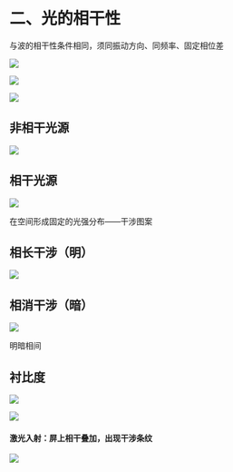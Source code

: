 # 二、光的相干性

与波的相干性条件相同，须同振动方向、同频率、固定相位差

![](/media/alex/新加卷/Learn/大学物理/第5篇_光学/第14章_波动光学/images/光的相干性1.png)

![](/media/alex/新加卷/Learn/大学物理/第5篇_光学/第14章_波动光学/images/光的相干性2.png)

![](/media/alex/新加卷/Learn/大学物理/第5篇_光学/第14章_波动光学/images/光的相干性2.png)

## 非相干光源

![](/media/alex/新加卷/Learn/大学物理/第5篇_光学/第14章_波动光学/images/非相干光源.png)

## 相干光源

![](/media/alex/新加卷/Learn/大学物理/第5篇_光学/第14章_波动光学/images/相干光源.png)

在空间形成固定的光强分布——干涉图案

## 相长干涉（明）

![](/media/alex/新加卷/Learn/大学物理/第5篇_光学/第14章_波动光学/images/相长干涉（明）.png)

## 相消干涉（暗）

![](/media/alex/新加卷/Learn/大学物理/第5篇_光学/第14章_波动光学/images/相消干涉（暗）.png)

明暗相间

## 衬比度

![](/media/alex/新加卷/Learn/大学物理/第5篇_光学/第14章_波动光学/images/衬比度.png)

![](/media/alex/新加卷/Learn/大学物理/第5篇_光学/第14章_波动光学/images/实验.png)

#### 激光入射：屏上相干叠加，出现干涉条纹

![](/media/alex/新加卷/Learn/大学物理/第5篇_光学/第14章_波动光学/images/实验1.png)